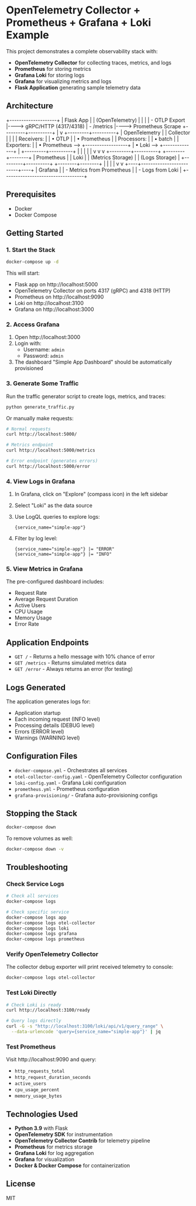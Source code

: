 # OpenTelemetry Collector + Prometheus + Grafana + Loki Example

This project demonstrates a complete observability stack with:
- **OpenTelemetry Collector** for collecting traces, metrics, and logs
- **Prometheus** for storing metrics
- **Grafana Loki** for storing logs
- **Grafana** for visualizing metrics and logs
- **Flask Application** generating sample telemetry data

## Architecture
+--------------------+
|   Flask App        |
|  (OpenTelemetry)   |
|                    |
|  - OTLP Export     |----> gRPC/HTTP (4317/4318)
|  - /metrics        |----> Prometheus Scrape
+---------+----------+
          |
          v
+---------+----------+
| OpenTelemetry      |
|     Collector      |
|                    |
| Receivers:         |
|   • OTLP           |
|   • Prometheus     |
| Processors:        |
|   • batch          |
| Exporters:         |
|   • Prometheus --> +------------------+
|   • Loki       --> +--------------+   |
+---------+----------+              |   |
          |                         |   |
          v                         v   v
+---------+----------+     +--------+--------+
|   Prometheus       |     |      Loki       |
| (Metrics Storage)  |     |  (Logs Storage) |
+---------+----------+     +--------+--------+
          |                         |
          |                         |
          v                         v
     +----+-------------------------+----+
     |            Grafana               |
     | - Metrics from Prometheus        |
     | - Logs from Loki                 |
     +----------------------------------+

## Prerequisites

- Docker
- Docker Compose

## Getting Started

### 1. Start the Stack

```bash
docker-compose up -d
```

This will start:
- Flask app on http://localhost:5000
- OpenTelemetry Collector on ports 4317 (gRPC) and 4318 (HTTP)
- Prometheus on http://localhost:9090
- Loki on http://localhost:3100
- Grafana on http://localhost:3000

### 2. Access Grafana

1. Open http://localhost:3000
2. Login with:
   - Username: `admin`
   - Password: `admin`
3. The dashboard "Simple App Dashboard" should be automatically provisioned

### 3. Generate Some Traffic

Run the traffic generator script to create logs, metrics, and traces:

```bash
python generate_traffic.py
```

Or manually make requests:

```bash
# Normal requests
curl http://localhost:5000/

# Metrics endpoint
curl http://localhost:5000/metrics

# Error endpoint (generates errors)
curl http://localhost:5000/error
```

### 4. View Logs in Grafana

1. In Grafana, click on "Explore" (compass icon) in the left sidebar
2. Select "Loki" as the data source
3. Use LogQL queries to explore logs:
   ```
   {service_name="simple-app"}
   ```
   
4. Filter by log level:
   ```
   {service_name="simple-app"} |= "ERROR"
   {service_name="simple-app"} |= "INFO"
   ```

### 5. View Metrics in Grafana

The pre-configured dashboard includes:
- Request Rate
- Average Request Duration
- Active Users
- CPU Usage
- Memory Usage
- Error Rate

## Application Endpoints

- `GET /` - Returns a hello message with 10% chance of error
- `GET /metrics` - Returns simulated metrics data
- `GET /error` - Always returns an error (for testing)

## Logs Generated

The application generates logs for:
- Application startup
- Each incoming request (INFO level)
- Processing details (DEBUG level)
- Errors (ERROR level)
- Warnings (WARNING level)

## Configuration Files

- `docker-compose.yml` - Orchestrates all services
- `otel-collector-config.yaml` - OpenTelemetry Collector configuration
- `loki-config.yaml` - Grafana Loki configuration
- `prometheus.yml` - Prometheus configuration
- `grafana-provisioning/` - Grafana auto-provisioning configs

## Stopping the Stack

```bash
docker-compose down
```

To remove volumes as well:

```bash
docker-compose down -v
```

## Troubleshooting

### Check Service Logs

```bash
# Check all services
docker-compose logs

# Check specific service
docker-compose logs app
docker-compose logs otel-collector
docker-compose logs loki
docker-compose logs grafana
docker-compose logs prometheus
```

### Verify OpenTelemetry Collector

The collector debug exporter will print received telemetry to console:
```bash
docker-compose logs otel-collector
```

### Test Loki Directly

```bash
# Check Loki is ready
curl http://localhost:3100/ready

# Query logs directly
curl -G -s "http://localhost:3100/loki/api/v1/query_range" \
  --data-urlencode 'query={service_name="simple-app"}' | jq
```

### Test Prometheus

Visit http://localhost:9090 and query:
- `http_requests_total`
- `http_request_duration_seconds`
- `active_users`
- `cpu_usage_percent`
- `memory_usage_bytes`

## Technologies Used

- **Python 3.9** with Flask
- **OpenTelemetry SDK** for instrumentation
- **OpenTelemetry Collector Contrib** for telemetry pipeline
- **Prometheus** for metrics storage
- **Grafana Loki** for log aggregation
- **Grafana** for visualization
- **Docker & Docker Compose** for containerization

## License

MIT

